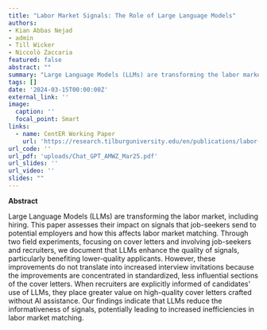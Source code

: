 ```yaml
---
title: "Labor Market Signals: The Role of Large Language Models"
authors:
- Kian Abbas Nejad
- admin
- Till Wicker
- Niccolò Zaccaria
featured: false
abstract: ""
summary: "Large Language Models (LLMs) are transforming the labor market, including hiring. This paper assesses their impact on signals that job-seekers send to potential employers and how this affects labor market matching. Through two field experiments, focusing on cover letters and involving job-seekers and recruiters, we document that LLMs enhance the quality of signals, particularly benefiting lower-quality applicants. However, these improvements do not translate into increased interview invitations because the improvements are concentrated in standardized, less influential sections of the cover letters."
tags: []
date: '2024-03-15T00:00:00Z'
external_link: ''
image:
  caption: ''
  focal_point: Smart
links:
  - name: CentER Working Paper
    url: 'https://research.tilburguniversity.edu/en/publications/labor-market-signals-the-role-of-large-language-models'
url_code: ''
url_pdf: 'uploads/Chat_GPT_AMWZ_Mar25.pdf'
url_slides: ''
url_video: ''
slides: ""
---
```


**Abstract**

Large Language Models (LLMs) are transforming the labor market, including hiring. This paper assesses their impact on signals that job-seekers send to potential employers and how this affects labor market matching. Through two field experiments, focusing on cover letters and involving job-seekers and recruiters, we document that LLMs enhance the quality of signals, particularly benefiting lower-quality applicants. However, these improvements do not translate into increased interview invitations because the improvements are concentrated in standardized, less influential sections of the cover letters. When recruiters are explicitly informed of candidates' use of LLMs, they place greater value on high-quality cover letters crafted without AI assistance. Our findings indicate that LLMs reduce the informativeness of signals, potentially leading to increased inefficiencies in labor market matching.
